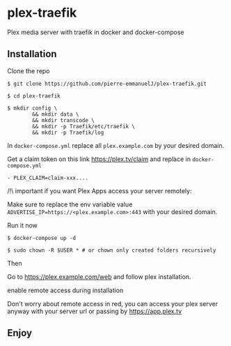 # plex-traefik

Plex media server with traefik in docker and docker-compose

## Installation

Clone the repo
```Shell
$ git clone https://github.com/pierre-emmanuelJ/plex-traefik.git
```

```Shell
$ cd plex-traefik
```

```Shell
$ mkdir config \
        && mkdir data \
        && mkdir transcode \
        && mkdir -p Traefik/etc/traefik \
        && mkdir -p Traefik/log
```

In `docker-compose.yml` replace all `plex.example.com` by your desired domain.


Get a claim token on this link https://plex.tv/claim and replace in `docker-compose.yml` 

`- PLEX_CLAIM=claim-xxx....`

/!\ important if you want Plex Apps access your server remotely:

Make sure to replace the env variable value `ADVERTISE_IP=https://<plex.example.com>:443` with your desired domain.

Run it now

```Shell
$ docker-compose up -d
```

```Shell
$ sudo chown -R $USER * # or chown only created folders recursively 
```

Then

Go to https://plex.example.com/web and follow plex installation.

enable remote access during installation

Don't worry about remote access in red, you can access your plex server anyway with your server url or passing by https://app.plex.tv


## Enjoy
